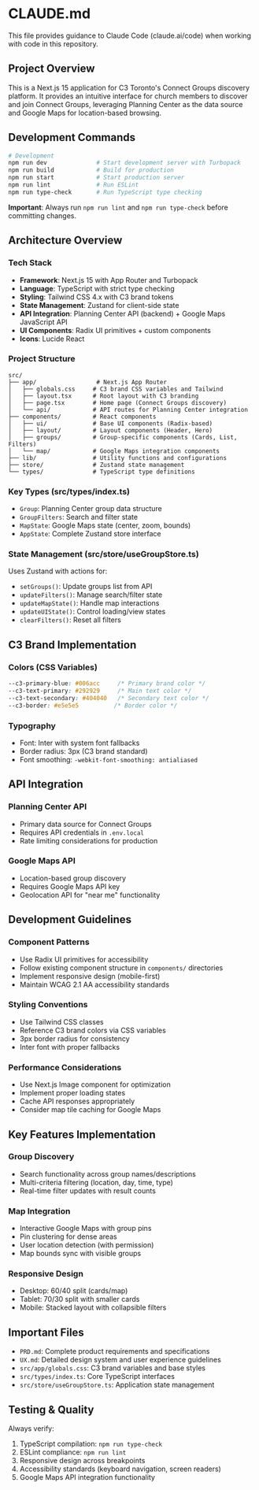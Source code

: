 # CLAUDE.md

This file provides guidance to Claude Code (claude.ai/code) when working with code in this repository.

## Project Overview

This is a Next.js 15 application for C3 Toronto's Connect Groups discovery platform. It provides an intuitive interface for church members to discover and join Connect Groups, leveraging Planning Center as the data source and Google Maps for location-based browsing.

## Development Commands

```bash
# Development
npm run dev              # Start development server with Turbopack
npm run build            # Build for production
npm run start            # Start production server
npm run lint             # Run ESLint
npm run type-check       # Run TypeScript type checking
```

**Important**: Always run `npm run lint` and `npm run type-check` before committing changes.

## Architecture Overview

### Tech Stack
- **Framework**: Next.js 15 with App Router and Turbopack
- **Language**: TypeScript with strict type checking
- **Styling**: Tailwind CSS 4.x with C3 brand tokens
- **State Management**: Zustand for client-side state
- **API Integration**: Planning Center API (backend) + Google Maps JavaScript API
- **UI Components**: Radix UI primitives + custom components
- **Icons**: Lucide React

### Project Structure
```
src/
├── app/                 # Next.js App Router
│   ├── globals.css     # C3 brand CSS variables and Tailwind
│   ├── layout.tsx      # Root layout with C3 branding
│   ├── page.tsx        # Home page (Connect Groups discovery)
│   └── api/            # API routes for Planning Center integration
├── components/         # React components
│   ├── ui/             # Base UI components (Radix-based)
│   ├── layout/         # Layout components (Header, Hero)
│   ├── groups/         # Group-specific components (Cards, List, Filters)
│   └── map/            # Google Maps integration components
├── lib/                # Utility functions and configurations
├── store/              # Zustand state management
└── types/              # TypeScript type definitions
```

### Key Types (src/types/index.ts)
- `Group`: Planning Center group data structure
- `GroupFilters`: Search and filter state
- `MapState`: Google Maps state (center, zoom, bounds)
- `AppState`: Complete Zustand store interface

### State Management (src/store/useGroupStore.ts)
Uses Zustand with actions for:
- `setGroups()`: Update groups list from API
- `updateFilters()`: Manage search/filter state
- `updateMapState()`: Handle map interactions
- `updateUIState()`: Control loading/view states
- `clearFilters()`: Reset all filters

## C3 Brand Implementation

### Colors (CSS Variables)
```css
--c3-primary-blue: #006acc     /* Primary brand color */
--c3-text-primary: #292929     /* Main text color */
--c3-text-secondary: #404040   /* Secondary text color */
--c3-border: #e5e5e5          /* Border color */
```

### Typography
- Font: Inter with system font fallbacks
- Border radius: 3px (C3 brand standard)
- Font smoothing: `-webkit-font-smoothing: antialiased`

## API Integration

### Planning Center API
- Primary data source for Connect Groups
- Requires API credentials in `.env.local`
- Rate limiting considerations for production

### Google Maps API
- Location-based group discovery
- Requires Google Maps API key
- Geolocation API for "near me" functionality

## Development Guidelines

### Component Patterns
- Use Radix UI primitives for accessibility
- Follow existing component structure in `components/` directories
- Implement responsive design (mobile-first)
- Maintain WCAG 2.1 AA accessibility standards

### Styling Conventions
- Use Tailwind CSS classes
- Reference C3 brand colors via CSS variables
- 3px border radius for consistency
- Inter font with proper fallbacks

### Performance Considerations
- Use Next.js Image component for optimization
- Implement proper loading states
- Cache API responses appropriately
- Consider map tile caching for Google Maps

## Key Features Implementation

### Group Discovery
- Search functionality across group names/descriptions
- Multi-criteria filtering (location, day, time, type)
- Real-time filter updates with result counts

### Map Integration
- Interactive Google Maps with group pins
- Pin clustering for dense areas
- User location detection (with permission)
- Map bounds sync with visible groups

### Responsive Design
- Desktop: 60/40 split (cards/map)
- Tablet: 70/30 split with smaller cards  
- Mobile: Stacked layout with collapsible filters

## Important Files

- `PRD.md`: Complete product requirements and specifications
- `UX.md`: Detailed design system and user experience guidelines
- `src/app/globals.css`: C3 brand variables and base styles
- `src/types/index.ts`: Core TypeScript interfaces
- `src/store/useGroupStore.ts`: Application state management

## Testing & Quality

Always verify:
1. TypeScript compilation: `npm run type-check`
2. ESLint compliance: `npm run lint`
3. Responsive design across breakpoints
4. Accessibility standards (keyboard navigation, screen readers)
5. Google Maps API integration functionality